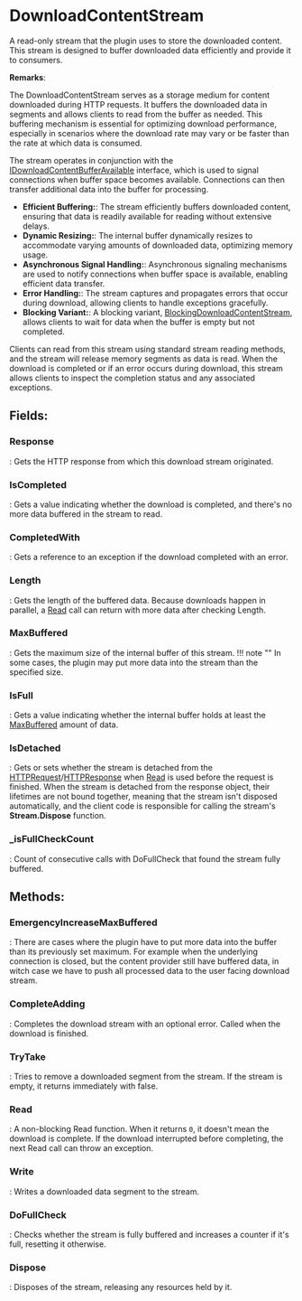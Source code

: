 # DownloadContentStream

A read-only stream that the plugin uses to store the downloaded content. This stream is designed to buffer downloaded data efficiently and provide it to consumers. 

**Remarks**:

The DownloadContentStream serves as a storage medium for content downloaded during HTTP requests. It buffers the downloaded data in segments and allows clients to read from the buffer as needed. This buffering mechanism is essential for optimizing download performance, especially in scenarios where the download rate may vary or be faster than the rate at which data is consumed. 

 The stream operates in conjunction with the [IDownloadContentBufferAvailable](../Connections/IDownloadContentBufferAvailable.md) interface, which is used to signal connections when buffer space becomes available. Connections can then transfer additional data into the buffer for processing. 



- **Efficient Buffering:**: The stream efficiently buffers downloaded content, ensuring that data is readily available for reading without extensive delays.
- **Dynamic Resizing:**: The internal buffer dynamically resizes to accommodate varying amounts of downloaded data, optimizing memory usage.
- **Asynchronous Signal Handling:**: Asynchronous signaling mechanisms are used to notify connections when buffer space is available, enabling efficient data transfer.
- **Error Handling:**: The stream captures and propagates errors that occur during download, allowing clients to handle exceptions gracefully.
- **Blocking Variant:**: A blocking variant, [BlockingDownloadContentStream](../Response/BlockingDownloadContentStream.md), allows clients to wait for data when the buffer is empty but not completed.



 Clients can read from this stream using standard stream reading methods, and the stream will release memory segments as data is read. When the download is completed or if an error occurs during download, this stream allows clients to inspect the completion status and any associated exceptions. 

## **Fields**:
### **Response**
: Gets the HTTP response from which this download stream originated. 
### **IsCompleted**
: Gets a value indicating whether the download is completed, and there's no more data buffered in the stream to read. 
### **CompletedWith**
: Gets a reference to an exception if the download completed with an error. 
### **Length**
: Gets the length of the buffered data. Because downloads happen in parallel, a [Read](../Response/DownloadContentStream.md#read) call can return with more data after checking Length. 
### **MaxBuffered**
: Gets the maximum size of the internal buffer of this stream. 
	!!! note ""
		In some cases, the plugin may put more data into the stream than the specified size.

### **IsFull**
: Gets a value indicating whether the internal buffer holds at least the [MaxBuffered](../DownloadContentStream/.md#maxbuffered) amount of data. 
### **IsDetached**
: Gets or sets whether the stream is detached from the [HTTPRequest](../HTTP/HTTPRequest.md)/[HTTPResponse](../HTTP/HTTPResponse.md) when [Read](../Response/DownloadContentStream.md#read) is used before the request is finished. When the stream is detached from the response object, their lifetimes are not bound together, meaning that the stream isn't disposed automatically, and the client code is responsible for calling the stream's **Stream.Dispose** function. 
### **_isFullCheckCount**
: Count of consecutive calls with DoFullCheck that found the stream fully buffered. 
## **Methods**:

### **EmergencyIncreaseMaxBuffered**
: There are cases where the plugin have to put more data into the buffer than its previously set maximum. For example when the underlying connection is closed, but the content provider still have buffered data, in witch case we have to push all processed data to the user facing download stream. 

### **CompleteAdding**
: Completes the download stream with an optional error. Called when the download is finished. 

### **TryTake**
: Tries to remove a downloaded segment from the stream. If the stream is empty, it returns immediately with false. 

### **Read**
: A non-blocking Read function. When it returns `0`, it doesn't mean the download is complete. If the download interrupted before completing, the next Read call can throw an exception. 

### **Write**
: Writes a downloaded data segment to the stream. 

### **DoFullCheck**
: Checks whether the stream is fully buffered and increases a counter if it's full, resetting it otherwise. 

### **Dispose**
: Disposes of the stream, releasing any resources held by it. 
